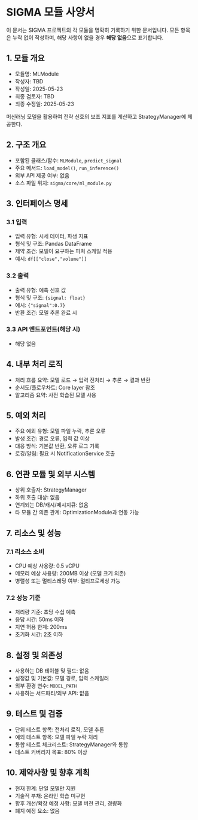 # SIGMA 모듈 사양서

이 문서는 SIGMA 프로젝트의 각 모듈을 명확히 기록하기 위한 문서입니다. 모든 항목은 누락 없이 작성하며, 해당 사항이 없을 경우 **해당 없음**으로 표기합니다.

## 1. 모듈 개요
* 모듈명: MLModule
* 작성자: TBD
* 작성일: 2025-05-23
* 최종 검토자: TBD
* 최종 수정일: 2025-05-23

머신러닝 모델을 활용하여 전략 신호의 보조 지표를 계산하고 StrategyManager에 제공한다.

## 2. 구조 개요
* 포함된 클래스/함수: `MLModule`, `predict_signal`
* 주요 메서드: `load_model()`, `run_inference()`
* 외부 API 제공 여부: 없음
* 소스 파일 위치: `sigma/core/ml_module.py`

## 3. 인터페이스 명세
### 3.1 입력
* 입력 유형: 시세 데이터, 파생 지표
* 형식 및 구조: Pandas DataFrame
* 제약 조건: 모델이 요구하는 피처 스케일 적용
* 예시: `df[["close","volume"]]`

### 3.2 출력
* 출력 유형: 예측 신호 값
* 형식 및 구조: `{signal: float}`
* 예시: `{"signal":0.7}`
* 반환 조건: 모델 추론 완료 시

### 3.3 API 엔드포인트(해당 시)
* 해당 없음

## 4. 내부 처리 로직
* 처리 흐름 요약: 모델 로드 → 입력 전처리 → 추론 → 결과 반환
* 순서도/플로우차트: Core layer 참조
* 알고리즘 요약: 사전 학습된 모델 사용

## 5. 예외 처리
* 주요 예외 유형: 모델 파일 누락, 추론 오류
* 발생 조건: 경로 오류, 입력 값 이상
* 대응 방식: 기본값 반환, 오류 로그 기록
* 로깅/알림: 필요 시 NotificationService 호출

## 6. 연관 모듈 및 외부 시스템
* 상위 호출자: StrategyManager
* 하위 호출 대상: 없음
* 연계되는 DB/캐시/메시지큐: 없음
* 타 모듈 간 의존 관계: OptimizationModule과 연동 가능

## 7. 리소스 및 성능
### 7.1 리소스 소비
* CPU 예상 사용량: 0.5 vCPU
* 메모리 예상 사용량: 200MB 이상 (모델 크기 의존)
* 병렬성 또는 멀티스레딩 여부: 멀티프로세싱 가능

### 7.2 성능 기준
* 처리량 기준: 초당 수십 예측
* 응답 시간: 50ms 이하
* 지연 허용 한계: 200ms
* 초기화 시간: 2초 이하

## 8. 설정 및 의존성
* 사용하는 DB 테이블 및 필드: 없음
* 설정값 및 기본값: 모델 경로, 입력 스케일러
* 외부 환경 변수: `MODEL_PATH`
* 사용하는 서드파티/외부 API: 없음

## 9. 테스트 및 검증
* 단위 테스트 항목: 전처리 로직, 모델 추론
* 예외 테스트 항목: 모델 파일 누락 처리
* 통합 테스트 체크리스트: StrategyManager와 통합
* 테스트 커버리지 목표: 80% 이상

## 10. 제약사항 및 향후 계획
* 현재 한계: 단일 모델만 지원
* 기술적 부채: 온라인 학습 미구현
* 향후 개선/확장 예정 사항: 모델 버전 관리, 경량화
* 폐지 예정 요소: 없음
